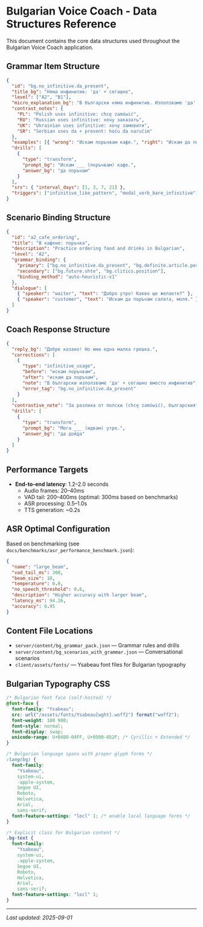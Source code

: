 # Bulgarian Voice Coach - Data Structures Reference

This document contains the core data structures used throughout the Bulgarian Voice Coach application.

## Grammar Item Structure

```json
{
  "id": "bg.no_infinitive.da_present",
  "title_bg": "Няма инфинитив: 'да' + сегашно",
  "level": ["A2", "B1"],
  "micro_explanation_bg": "В български няма инфинитив. Използваме 'да' + сегашно: 'Искам да поръчам'.",
  "contrast_notes": {
    "PL": "Polish uses infinitive: chcę zamówić",
    "RU": "Russian uses infinitive: хочу заказать",
    "UK": "Ukrainian uses infinitive: хочу замовити",
    "SR": "Serbian uses da + present: hoću da naručim"
  },
  "examples": [{ "wrong": "Искам поръчвам кафе.", "right": "Искам да поръчам кафе." }],
  "drills": [
    {
      "type": "transform",
      "prompt_bg": "Искам ___ (поръчвам) кафе.",
      "answer_bg": "да поръчам"
    }
  ],
  "srs": { "interval_days": [1, 3, 7, 21] },
  "triggers": ["infinitive_like_pattern", "modal_verb_bare_infinitive"]
}
```

## Scenario Binding Structure

```json
{
  "id": "a2_cafe_ordering",
  "title": "В кафене: поръчка",
  "description": "Practice ordering food and drinks in Bulgarian",
  "level": "A2",
  "grammar_binding": {
    "primary": ["bg.no_infinitive.da_present", "bg.definite.article.postposed"],
    "secondary": ["bg.future.shte", "bg.clitics.position"],
    "binding_method": "auto-heuristic-v1"
  },
  "dialogue": [
    { "speaker": "waiter", "text": "Добро утро! Какво ще желаете?" },
    { "speaker": "customer", "text": "Искам да поръчам салата, моля." }
  ]
}
```

## Coach Response Structure

```json
{
  "reply_bg": "Добре казано! Но има една малка грешка.",
  "corrections": [
    {
      "type": "infinitive_usage",
      "before": "искам поръчвам",
      "after": "искам да поръчам",
      "note": "В български използваме 'да' + сегашно вместо инфинитив",
      "error_tag": "bg.no_infinitive.da_present"
    }
  ],
  "contrastive_note": "За разлика от полски (chcę zamówić), българският използва конструкция с 'да'",
  "drills": [
    {
      "type": "transform",
      "prompt_bg": "Мога ___ (идвам) утре.",
      "answer_bg": "да дойда"
    }
  ]
}
```

## Performance Targets

- **End-to-end latency**: 1.2–2.0 seconds
  - Audio frames: 20–40ms
  - VAD tail: 200–400ms (optimal: 300ms based on benchmarks)
  - ASR processing: 0.5–1.0s
  - TTS generation: ~0.2s

## ASR Optimal Configuration

Based on benchmarking (see `docs/benchmarks/asr_performance_benchmark.json`):

```json
{
  "name": "large_beam",
  "vad_tail_ms": 300,
  "beam_size": 10,
  "temperature": 0.0,
  "no_speech_threshold": 0.6,
  "description": "Higher accuracy with larger beam",
  "latency_ms": 94.26,
  "accuracy": 0.95
}
```

## Content File Locations

- `server/content/bg_grammar_pack.json` — Grammar rules and drills
- `server/content/bg_scenarios_with_grammar.json` — Conversational scenarios
- `client/assets/fonts/` — Ysabeau font files for Bulgarian typography

## Bulgarian Typography CSS

```css
/* Bulgarian font face (self-hosted) */
@font-face {
  font-family: "Ysabeau";
  src: url("/assets/fonts/Ysabeau[wght].woff2") format("woff2");
  font-weight: 100 900;
  font-style: normal;
  font-display: swap;
  unicode-range: U+0400-04FF, U+0500-052F; /* Cyrillic + Extended */
}

/* Bulgarian language spans with proper glyph forms */
:lang(bg) {
  font-family:
    "Ysabeau",
    system-ui,
    -apple-system,
    Segoe UI,
    Roboto,
    Helvetica,
    Arial,
    sans-serif;
  font-feature-settings: "locl" 1; /* enable local language forms */
}

/* Explicit class for Bulgarian content */
.bg-text {
  font-family:
    "Ysabeau",
    system-ui,
    -apple-system,
    Segoe UI,
    Roboto,
    Helvetica,
    Arial,
    sans-serif;
  font-feature-settings: "locl" 1;
}
```

---

_Last updated: 2025-09-01_
